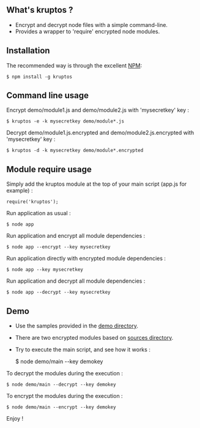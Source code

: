 ## What's kruptos ?

- Encrypt and decrypt node files with a simple command-line.
- Provides a wrapper to 'require' encrypted node modules.

## Installation

The recommended way is through the excellent [NPM](http://www.npmjs.org/):

    $ npm install -g kruptos

## Command line usage

Encrypt demo/module1.js and demo/module2.js with 'mysecretkey' key :

    $ kruptos -e -k mysecretkey demo/module*.js

Decrypt demo/module1.js.encrypted and demo/module2.js.encrypted with 'mysecretkey' key :

    $ kruptos -d -k mysecretkey demo/module*.encrypted

## Module require usage

Simply add the kruptos module at the top of your main script (app.js for example) :

    require('kruptos');

Run application as usual :

    $ node app

Run application and encrypt all module dependencies :

    $ node app --encrypt --key mysecretkey

Run application directly with encrypted module dependencies :

    $ node app --key mysecretkey

Run application and decrypt all module dependencies :

    $ node app --decrypt --key mysecretkey

## Demo

- Use the samples provided in the [demo directory](https://github.com/openhoat/kruptos/tree/master/demo).
- There are two encrypted modules based on [sources directory](https://github.com/openhoat/kruptos/tree/master/demo/sources).
- Try to execute the main script, and see how it works :

    $ node demo/main --key demokey

To decrypt the modules during the execution :

    $ node demo/main --decrypt --key demokey

To encrypt the modules during the execution :

    $ node demo/main --encrypt --key demokey


Enjoy !
